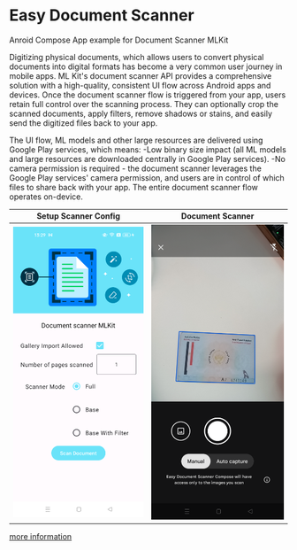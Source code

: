 # Easy Document Scanner
Anroid Compose App example for Document Scanner MLKit

Digitizing physical documents, which allows users to convert physical documents into digital formats has become a very common user journey in mobile apps. ML Kit's document scanner API provides a comprehensive solution with a high-quality, consistent UI flow across Android apps and devices. Once the document scanner flow is triggered from your app, users retain full control over the scanning process. They can optionally crop the scanned documents, apply filters, remove shadows or stains, and easily send the digitized files back to your app.

The UI flow, ML models and other large resources are delivered using Google Play services, which means:
    -Low binary size impact (all ML models and large resources are downloaded centrally in Google Play services).
    -No camera permission is required - the document scanner leverages the Google Play services' camera permission, and users are in control of which files to share back with your app.
The entire document scanner flow operates on-device.


Setup Scanner Config                                              |  Document Scanner            
:-------------------------------------------------------: |:-------------------------:
<img src="Screenshot_20240313_132931.png" width="300">  |  <img src="Screenshot_20240313_134218.png" width="300"> 


[more information](https[://www.example.com](https://developers.google.com/ml-kit/vision/doc-scanner)https://developers.google.com/ml-kit/vision/doc-scanner)





